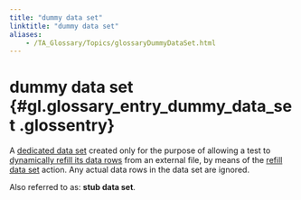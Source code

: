 ```yaml
--- 
title: "dummy data set"
linktitle: "dummy data set"
aliases: 
    - /TA_Glossary/Topics/glossaryDummyDataSet.html
---
```

# dummy data set {#gl.glossary_entry_dummy_data_set .glossentry}

A [dedicated data set](glossaryDedicatedDataSet.html) created only for the purpose of allowing a test to [dynamically refill its data rows](../../TA_Help/Topics/Projects_and_tests_dataset_refilling.html) from an external file, by means of the [refill data set](../../TA_Automation/Topics/bia_refill_data_set.html) action. Any actual data rows in the data set are ignored.

Also referred to as: **stub data set**.


